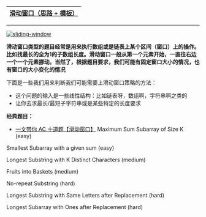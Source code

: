 
[滑动窗口（思路 + 模板）](https://www.kancloud.cn/fe_lucifer/leetcode/1996373)|
---|

---

<a href="https://ibb.co/Hzxc3rF"><img src="https://i.ibb.co/KqLtS90/sliding-window.jpg" alt="sliding-window" border="0"></a>


**滑动窗口类型的题目经常是用来执行数组或是链表上某个区间（窗口）上的操作。比如找最长的全为1的子数组长度。滑动窗口一般从第一个元素开始，一直往右边一个一个元素挪动。当然了，根据题目要求，我们可能有固定窗口大小的情况，也有窗口的大小变化的情况**

下面是一些我们用来判断我们可能需要上滑动窗口策略的方法：

* 这个问题的输入是一些线性结构：比如链表呀，数组啊，字符串啊之类的
* 让你去求最长/最短子字符串或是某些特定的长度要求

**经典题目：**
* [一文带你 AC 十道题【滑动窗口】](https://lucifer.ren/blog/2020/03/16/slide-window/)
Maximum Sum Subarray of Size K (easy)

Smallest Subarray with a given sum (easy)

Longest Substring with K Distinct Characters (medium)

Fruits into Baskets (medium)

No-repeat Substring (hard)

Longest Substring with Same Letters after Replacement (hard)

Longest Subarray with Ones after Replacement (hard)
